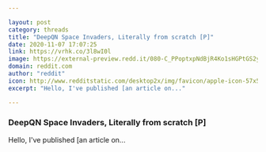 ```yaml
---

layout: post
category: threads
title: "DeepQN Space Invaders, Literally from scratch [P]"
date: 2020-11-07 17:07:25
link: https://vrhk.co/3l8wI0l
image: https://external-preview.redd.it/080-C_PPoptxpNdBjR4Ko1sHGPtGS2yzXGAwVeHn5K4.jpg?width=1200&height=628.272251309&auto=webp&crop=1200:628.272251309,smart&s=47f75785d17ec1f102d1a1437248aa0e609e437c
domain: reddit.com
author: "reddit"
icon: http://www.redditstatic.com/desktop2x/img/favicon/apple-icon-57x57.png
excerpt: "Hello, I've published [an article on..."

---
```


### DeepQN Space Invaders, Literally from scratch [P]

Hello, I've published [an article on...